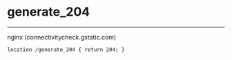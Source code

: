 # generate_204
--------------------------------------------------------------------------
nginx (connectivitycheck.gstatic.com)
```
location /generate_204 { return 204; }
```
